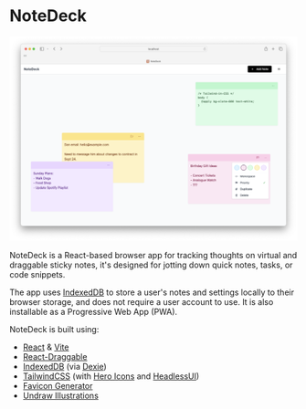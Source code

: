 # NoteDeck

![NoteDeck](./media/screenshot.png)

NoteDeck is a React-based browser app for tracking thoughts on virtual and draggable sticky notes, it's designed for jotting down quick notes, tasks, or code snippets.

The app uses [IndexedDB](https://developer.mozilla.org/en-US/docs/Web/API/IndexedDB_API) to store a user's notes and settings locally to their browser storage, and does not require a user account to use. It is also installable as a Progressive Web App (PWA).

NoteDeck is built using:

-   [React](https://react.dev) & [Vite](https://vitejs.dev)
-   [React-Draggable](https://www.npmjs.com/package/react-draggable)
-   [IndexedDB](https://developer.mozilla.org/en-US/docs/Web/API/IndexedDB_API) (via [Dexie](https://dexie.org/))
-   [TailwindCSS](https://tailwindcss.com/) (with [Hero Icons](https://heroicons.com/) and [HeadlessUI](https://headlessui.com/))
-   [Favicon Generator](https://favicon.io/)
-   [Undraw Illustrations](https://undraw.co/illustrations)
